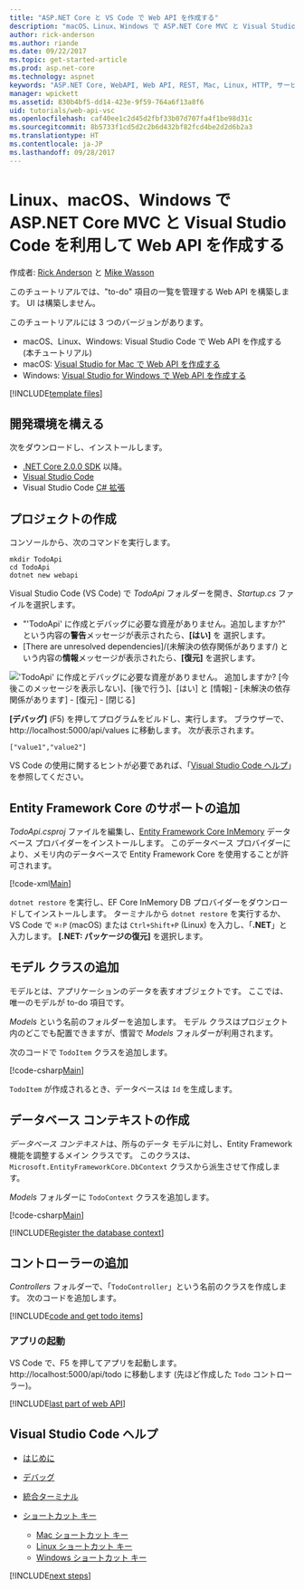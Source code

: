 ```yaml
---
title: "ASP.NET Core と VS Code で Web API を作成する"
description: "macOS、Linux、Windows で ASP.NET Core MVC と Visual Studio Code を利用して Web API を構築する"
author: rick-anderson
ms.author: riande
ms.date: 09/22/2017
ms.topic: get-started-article
ms.prod: asp.net-core
ms.technology: aspnet
keywords: "ASP.NET Core, WebAPI, Web API, REST, Mac, Linux, HTTP, サービス, HTTP サービス, VS Code"
manager: wpickett
ms.assetid: 830b4bf5-dd14-423e-9f59-764a6f13a8f6
uid: tutorials/web-api-vsc
ms.openlocfilehash: caf40ee1c2d45d2fbf33b07d707fa4f1be98d31c
ms.sourcegitcommit: 8b5733f1cd5d2c2b6d432bf82fcd4be2d2d6b2a3
ms.translationtype: HT
ms.contentlocale: ja-JP
ms.lasthandoff: 09/28/2017
---
```

# <a name="create-a-web-api-with-aspnet-core-mvc-and-visual-studio-code-on-linux-macos-and-windows"></a>Linux、macOS、Windows で ASP.NET Core MVC と Visual Studio Code を利用して Web API を作成する

作成者: [Rick Anderson](https://twitter.com/RickAndMSFT) と [Mike Wasson](https://github.com/mikewasson)

このチュートリアルでは、"to-do" 項目の一覧を管理する Web API を構築します。 UI は構築しません。

このチュートリアルには 3 つのバージョンがあります。

* macOS、Linux、Windows: Visual Studio Code で Web API を作成する (本チュートリアル)
* macOS: [Visual Studio for Mac で Web API を作成する](xref:tutorials/first-web-api-mac)
* Windows: [Visual Studio for Windows で Web API を作成する](xref:tutorials/first-web-api)

<!-- WARNING: The code AND images in this doc are used by uid: tutorials/web-api-vsc, tutorials/first-web-api-mac and tutorials/first-web-api. If you change any code/images in this tutorial, update uid: tutorials/web-api-vsc -->

[!INCLUDE[template files](../includes/webApi/intro.md)]

## <a name="set-up-your-development-environment"></a>開発環境を構える

次をダウンロードし、インストールします。
- [.NET Core 2.0.0 SDK](https://www.microsoft.com/net/core) 以降。
- [Visual Studio Code](https://code.visualstudio.com)
- Visual Studio Code [C# 拡張](https://marketplace.visualstudio.com/items?itemName=ms-vscode.csharp)

## <a name="create-the-project"></a>プロジェクトの作成

コンソールから、次のコマンドを実行します。

```console
mkdir TodoApi
cd TodoApi
dotnet new webapi
```

Visual Studio Code (VS Code) で *TodoApi* フォルダーを開き、*Startup.cs* ファイルを選択します。

- "'TodoApi' に作成とデバッグに必要な資産がありません。追加しますか?" という内容の**警告**メッセージが表示されたら、**[はい]** を 選択します。
- [There are unresolved dependencies]/(未解決の依存関係があります/) という内容の**情報**メッセージが表示されたら、**[復元]** を選択します。

<!-- uid: tutorials/first-mvc-app-xplat/start-mvc uses the pic below. If you change it, make sure it's consistent -->

!['TodoApi' に作成とデバッグに必要な資産がありません。 追加しますか? [今後このメッセージを表示しない]、[後で行う]、[はい] と [情報] - [未解決の依存関係があります] - [復元] - [閉じる]](web-api-vsc/_static/vsc_restore.png)

**[デバッグ]** (F5) を押してプログラムをビルドし、実行します。 ブラウザーで、http://localhost:5000/api/values に移動します。 次が表示されます。

`["value1","value2"]`

VS Code の使用に関するヒントが必要であれば、「[Visual Studio Code ヘルプ](#visual-studio-code-help)」を参照してください。

## <a name="add-support-for-entity-framework-core"></a>Entity Framework Core のサポートの追加

*TodoApi.csproj* ファイルを編集し、[Entity Framework Core InMemory](https://docs.microsoft.com/ef/core/providers/in-memory/) データベース プロバイダーをインストールします。 このデータベース プロバイダーにより、メモリ内のデータベースで Entity Framework Core を使用することが許可されます。

[!code-xml[Main](web-api-vsc/sample/TodoApi/TodoApi.csproj?highlight=12)]

`dotnet restore` を実行し、EF Core InMemory DB プロバイダーをダウンロードしてインストールします。 ターミナルから `dotnet restore` を実行するか、VS Code で `⌘⇧P` (macOS) または `Ctrl+Shift+P` (Linux) を入力し、「**.NET**」と入力します。 **[.NET: パッケージの復元]** を選択します。

## <a name="add-a-model-class"></a>モデル クラスの追加

モデルとは、アプリケーションのデータを表すオブジェクトです。 ここでは、唯一のモデルが to-do 項目です。

*Models* という名前のフォルダーを追加します。 モデル クラスはプロジェクト内のどこでも配置できますが、慣習で *Models* フォルダーが利用されます。

次のコードで `TodoItem` クラスを追加します。

[!code-csharp[Main](first-web-api/sample/TodoApi/Models/TodoItem.cs)]

`TodoItem` が作成されるとき、データベースは `Id` を生成します。

## <a name="create-the-database-context"></a>データベース コンテキストの作成

*データベース コンテキスト*は、所与のデータ モデルに対し、Entity Framework 機能を調整するメイン クラスです。 このクラスは、`Microsoft.EntityFrameworkCore.DbContext` クラスから派生させて作成します。

*Models* フォルダーに `TodoContext` クラスを追加します。

[!code-csharp[Main](first-web-api/sample/TodoApi/Models/TodoContext.cs)]

[!INCLUDE[Register the database context](../includes/webApi/register_dbContext.md)]

## <a name="add-a-controller"></a>コントローラーの追加

*Controllers* フォルダーで、「`TodoController`」という名前のクラスを作成します。 次のコードを追加します。

[!INCLUDE[code and get todo items](../includes/webApi/getTodoItems.md)]

### <a name="launch-the-app"></a>アプリの起動

VS Code で、F5 を押してアプリを起動します。 http://localhost:5000/api/todo に移動します (先ほど作成した `Todo` コントローラー)。

[!INCLUDE[last part of web API](../includes/webApi/end.md)]

## <a name="visual-studio-code-help"></a>Visual Studio Code ヘルプ

- [はじめに](https://code.visualstudio.com/docs)
- [デバッグ](https://code.visualstudio.com/docs/editor/debugging)
- [統合ターミナル](https://code.visualstudio.com/docs/editor/integrated-terminal)
- [ショートカット キー](https://code.visualstudio.com/docs/getstarted/keybindings#_keyboard-shortcuts-reference)

  - [Mac ショートカット キー](https://code.visualstudio.com/shortcuts/keyboard-shortcuts-macos.pdf)
  - [Linux ショートカット キー](https://code.visualstudio.com/shortcuts/keyboard-shortcuts-linux.pdf)
  - [Windows ショートカット キー](https://code.visualstudio.com/shortcuts/keyboard-shortcuts-windows.pdf)

[!INCLUDE[next steps](../includes/webApi/next.md)]


